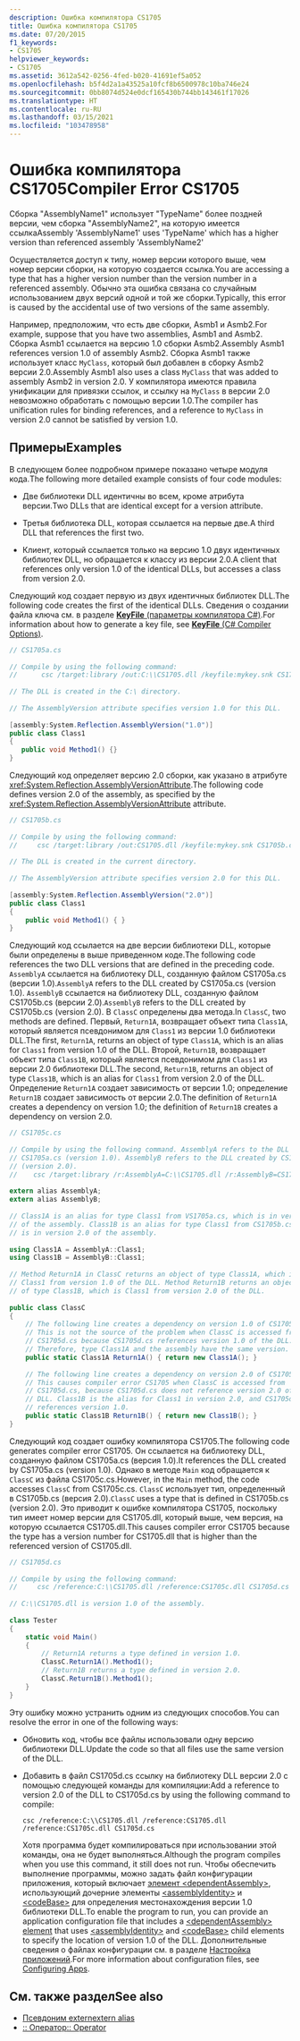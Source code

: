 ```yaml
---
description: Ошибка компилятора CS1705
title: Ошибка компилятора CS1705
ms.date: 07/20/2015
f1_keywords:
- CS1705
helpviewer_keywords:
- CS1705
ms.assetid: 3612a542-0256-4fed-b020-41691ef5a052
ms.openlocfilehash: b5f4d2a1a43525a10fcf8b6500978c10ba746e24
ms.sourcegitcommit: 0bb8074d524e0dcf165430b744bb143461f17026
ms.translationtype: HT
ms.contentlocale: ru-RU
ms.lasthandoff: 03/15/2021
ms.locfileid: "103478958"
---
```

# <a name="compiler-error-cs1705"></a><span data-ttu-id="97394-103">Ошибка компилятора CS1705</span><span class="sxs-lookup"><span data-stu-id="97394-103">Compiler Error CS1705</span></span>

<span data-ttu-id="97394-104">Сборка "AssemblyName1" использует "TypeName" более поздней версии, чем сборка "AssemblyName2", на которую имеется ссылка</span><span class="sxs-lookup"><span data-stu-id="97394-104">Assembly 'AssemblyName1' uses 'TypeName' which has a higher version than referenced assembly 'AssemblyName2'</span></span>  
  
 <span data-ttu-id="97394-105">Осуществляется доступ к типу, номер версии которого выше, чем номер версии сборки, на которую создается ссылка.</span><span class="sxs-lookup"><span data-stu-id="97394-105">You are accessing a type that has a higher version number than the version number in a referenced assembly.</span></span> <span data-ttu-id="97394-106">Обычно эта ошибка связана со случайным использованием двух версий одной и той же сборки.</span><span class="sxs-lookup"><span data-stu-id="97394-106">Typically, this error is caused by the accidental use of two versions of the same assembly.</span></span>  
  
 <span data-ttu-id="97394-107">Например, предположим, что есть две сборки, Asmb1 и Asmb2.</span><span class="sxs-lookup"><span data-stu-id="97394-107">For example, suppose that you have two assemblies, Asmb1 and Asmb2.</span></span> <span data-ttu-id="97394-108">Сборка Asmb1 ссылается на версию 1.0 сборки Asmb2.</span><span class="sxs-lookup"><span data-stu-id="97394-108">Assembly Asmb1 references version 1.0 of assembly Asmb2.</span></span> <span data-ttu-id="97394-109">Сборка Asmb1 также использует класс `MyClass`, который был добавлен в сборку Asmb2 версии 2.0.</span><span class="sxs-lookup"><span data-stu-id="97394-109">Assembly Asmb1 also uses a class `MyClass` that was added to assembly Asmb2 in version 2.0.</span></span> <span data-ttu-id="97394-110">У компилятора имеются правила унификации для привязки ссылок, и ссылку на `MyClass` в версии 2.0 невозможно обработать с помощью версии 1.0.</span><span class="sxs-lookup"><span data-stu-id="97394-110">The compiler has unification rules for binding references, and a reference to `MyClass` in version 2.0 cannot be satisfied by version 1.0.</span></span>  
  
## <a name="examples"></a><span data-ttu-id="97394-111">Примеры</span><span class="sxs-lookup"><span data-stu-id="97394-111">Examples</span></span>  

 <span data-ttu-id="97394-112">В следующем более подробном примере показано четыре модуля кода.</span><span class="sxs-lookup"><span data-stu-id="97394-112">The following more detailed example consists of four code modules:</span></span>  
  
- <span data-ttu-id="97394-113">Две библиотеки DLL идентичны во всем, кроме атрибута версии.</span><span class="sxs-lookup"><span data-stu-id="97394-113">Two DLLs that are identical except for a version attribute.</span></span>  
  
- <span data-ttu-id="97394-114">Третья библиотека DLL, которая ссылается на первые две.</span><span class="sxs-lookup"><span data-stu-id="97394-114">A third DLL that references the first two.</span></span>  
  
- <span data-ttu-id="97394-115">Клиент, который ссылается только на версию 1.0 двух идентичных библиотек DLL, но обращается к классу из версии 2.0.</span><span class="sxs-lookup"><span data-stu-id="97394-115">A client that references only version 1.0 of the identical DLLs, but accesses a class from version 2.0.</span></span>  
  
 <span data-ttu-id="97394-116">Следующий код создает первую из двух идентичных библиотек DLL.</span><span class="sxs-lookup"><span data-stu-id="97394-116">The following code creates the first of the identical DLLs.</span></span> <span data-ttu-id="97394-117">Сведения о создании файла ключа см. в разделе [**KeyFile** (параметры компилятора C#)](../compiler-options/security.md#keyfile).</span><span class="sxs-lookup"><span data-stu-id="97394-117">For information about how to generate a key file, see [**KeyFile** (C# Compiler Options)](../compiler-options/security.md#keyfile).</span></span>  
  
```csharp  
// CS1705a.cs  
  
// Compile by using the following command:
//      csc /target:library /out:C:\\CS1705.dll /keyfile:mykey.snk CS1705a.cs  
  
// The DLL is created in the C:\ directory.  
  
// The AssemblyVersion attribute specifies version 1.0 for this DLL.  
  
[assembly:System.Reflection.AssemblyVersion("1.0")]  
public class Class1
{  
   public void Method1() {}  
}  
```  
  
 <span data-ttu-id="97394-118">Следующий код определяет версию 2.0 сборки, как указано в атрибуте <xref:System.Reflection.AssemblyVersionAttribute>.</span><span class="sxs-lookup"><span data-stu-id="97394-118">The following code defines version 2.0 of the assembly, as specified by the <xref:System.Reflection.AssemblyVersionAttribute> attribute.</span></span>  
  
```csharp  
// CS1705b.cs  
  
// Compile by using the following command:
//     csc /target:library /out:CS1705.dll /keyfile:mykey.snk CS1705b.cs  
  
// The DLL is created in the current directory.  
  
// The AssemblyVersion attribute specifies version 2.0 for this DLL.  
  
[assembly:System.Reflection.AssemblyVersion("2.0")]  
public class Class1  
{  
    public void Method1() { }  
}  
```  
  
 <span data-ttu-id="97394-119">Следующий код ссылается на две версии библиотеки DLL, которые были определены в выше приведенном коде.</span><span class="sxs-lookup"><span data-stu-id="97394-119">The following code references the two DLL versions that are defined in the preceding code.</span></span> <span data-ttu-id="97394-120">`AssemblyA` ссылается на библиотеку DLL, созданную файлом CS1705a.cs (версии 1.0).</span><span class="sxs-lookup"><span data-stu-id="97394-120">`AssemblyA` refers to the DLL created by CS1705a.cs (version 1.0).</span></span> <span data-ttu-id="97394-121">`AssemblyB` ссылается на библиотеку DLL, созданную файлом CS1705b.cs (версии 2.0).</span><span class="sxs-lookup"><span data-stu-id="97394-121">`AssemblyB` refers to the DLL created by CS1705b.cs (version 2.0).</span></span> <span data-ttu-id="97394-122">В `ClassC` определены два метода.</span><span class="sxs-lookup"><span data-stu-id="97394-122">In `ClassC`, two methods are defined.</span></span> <span data-ttu-id="97394-123">Первый, `Return1A`, возвращает объект типа `Class1A`, который является псевдонимом для `Class1` из версии 1.0 библиотеки DLL.</span><span class="sxs-lookup"><span data-stu-id="97394-123">The first, `Return1A`, returns an object of type `Class1A`, which is an alias for `Class1` from version 1.0 of the DLL.</span></span> <span data-ttu-id="97394-124">Второй, `Return1B`, возвращает объект типа `Class1B`, который является псевдонимом для `Class1` из версии 2.0 библиотеки DLL.</span><span class="sxs-lookup"><span data-stu-id="97394-124">The second, `Return1B`, returns an object of type `Class1B`, which is an alias for `Class1` from version 2.0 of the DLL.</span></span> <span data-ttu-id="97394-125">Определение `Return1A` создает зависимость от версии 1.0; определение `Return1B` создает зависимость от версии 2.0.</span><span class="sxs-lookup"><span data-stu-id="97394-125">The definition of `Return1A` creates a dependency on version 1.0; the definition of `Return1B` creates a dependency on version 2.0.</span></span>  
  
```csharp  
// CS1705c.cs  
  
// Compile by using the following command. AssemblyA refers to the DLL created by  
// CS1705a.cs (version 1.0). AssemblyB refers to the DLL created by CS1705b.cs  
// (version 2.0).  
//    csc /target:library /r:AssemblyA=C:\\CS1705.dll /r:AssemblyB=CS1705.dll CS1705c.cs  
  
extern alias AssemblyA;  
extern alias AssemblyB;  
  
// Class1A is an alias for type Class1 from VS1705a.cs, which is in version 1.0
// of the assembly. Class1B is an alias for type Class1 from CS1705b.cs, which  
// is in version 2.0 of the assembly.  
  
using Class1A = AssemblyA::Class1;  
using Class1B = AssemblyB::Class1;  
  
// Method Return1A in ClassC returns an object of type Class1A, which is  
// Class1 from version 1.0 of the DLL. Method Return1B returns an object  
// of type Class1B, which is Class1 from version 2.0 of the DLL.  
  
public class ClassC  
{  
    // The following line creates a dependency on version 1.0 of CS1705.dll.  
    // This is not the source of the problem when ClassC is accessed from  
    // CS1705d.cs because CS1705d.cs references version 1.0 of the DLL.
    // Therefore, type Class1A and the assembly have the same version.  
    public static Class1A Return1A() { return new Class1A(); }  
  
    // The following line creates a dependency on version 2.0 of CS1705.dll.  
    // This causes compiler error CS1705 when ClassC is accessed from
    // CS1705d.cs, because CS1705d.cs does not reference version 2.0 of the
    // DLL. Class1B is the alias for Class1 in version 2.0, and CS1705d.cs
    // references version 1.0.  
    public static Class1B Return1B() { return new Class1B(); }  
}  
```  
  
 <span data-ttu-id="97394-126">Следующий код создает ошибку компилятора CS1705.</span><span class="sxs-lookup"><span data-stu-id="97394-126">The following code generates compiler error CS1705.</span></span> <span data-ttu-id="97394-127">Он ссылается на библиотеку DLL, созданную файлом CS1705a.cs (версия 1.0).</span><span class="sxs-lookup"><span data-stu-id="97394-127">It references the DLL created by CS1705a.cs (version 1.0).</span></span> <span data-ttu-id="97394-128">Однако в методе `Main` код обращается к `ClassC` из файла CS1705c.cs.</span><span class="sxs-lookup"><span data-stu-id="97394-128">However, in the `Main` method, the code accesses `ClassC` from CS1705c.cs.</span></span> <span data-ttu-id="97394-129">`ClassC` использует тип, определенный в CS1705b.cs (версия 2.0).</span><span class="sxs-lookup"><span data-stu-id="97394-129">`ClassC` uses a type that is defined in CS1705b.cs (version 2.0).</span></span> <span data-ttu-id="97394-130">Это приводит к ошибке компилятора CS1705, поскольку тип имеет номер версии для CS1705.dll, который выше, чем версия, на которую ссылается CS1705.dll.</span><span class="sxs-lookup"><span data-stu-id="97394-130">This causes compiler error CS1705 because the type has a version number for CS1705.dll that is higher than the referenced version of CS1705.dll.</span></span>  
  
```csharp  
// CS1705d.cs  
  
// Compile by using the following command:  
//     csc /reference:C:\\CS1705.dll /reference:CS1705c.dll CS1705d.cs  
  
// C:\\CS1705.dll is version 1.0 of the assembly.  
  
class Tester
{  
    static void Main()  
    {  
        // Return1A returns a type defined in version 1.0.  
        ClassC.Return1A().Method1();  
        // Return1B returns a type defined in version 2.0.  
        ClassC.Return1B().Method1();  
    }  
}  
```  
  
 <span data-ttu-id="97394-131">Эту ошибку можно устранить одним из следующих способов.</span><span class="sxs-lookup"><span data-stu-id="97394-131">You can resolve the error in one of the following ways:</span></span>  
  
- <span data-ttu-id="97394-132">Обновить код, чтобы все файлы использовали одну версию библиотеки DLL.</span><span class="sxs-lookup"><span data-stu-id="97394-132">Update the code so that all files use the same version of the DLL.</span></span>  
  
- <span data-ttu-id="97394-133">Добавить в файл CS1705d.cs ссылку на библиотеку DLL версии 2.0 с помощью следующей команды для компиляции:</span><span class="sxs-lookup"><span data-stu-id="97394-133">Add a reference to version 2.0 of the DLL to CS1705d.cs by using the following command to compile:</span></span>  
  
     `csc /reference:C:\\CS1705.dll /reference:CS1705.dll /reference:CS1705c.dll CS1705d.cs`  
  
     <span data-ttu-id="97394-134">Хотя программа будет компилироваться при использовании этой команды, она не будет выполняться.</span><span class="sxs-lookup"><span data-stu-id="97394-134">Although the program compiles when you use this command, it still does not run.</span></span> <span data-ttu-id="97394-135">Чтобы обеспечить выполнение программы, можно задать файл конфигурации приложения, который включает [элемент \<dependentAssembly>](../../../framework/configure-apps/file-schema/runtime/dependentassembly-element.md), использующий дочерние элементы [\<assemblyIdentity>](../../../framework/configure-apps/file-schema/runtime/assemblyidentity-element-for-runtime.md) и [\<codeBase>](../../../framework/configure-apps/file-schema/runtime/codebase-element.md) для определения местонахождения версии 1.0 библиотеки DLL.</span><span class="sxs-lookup"><span data-stu-id="97394-135">To enable the program to run, you can provide an application configuration file that includes a [\<dependentAssembly> element](../../../framework/configure-apps/file-schema/runtime/dependentassembly-element.md) that uses [\<assemblyIdentity>](../../../framework/configure-apps/file-schema/runtime/assemblyidentity-element-for-runtime.md) and [\<codeBase>](../../../framework/configure-apps/file-schema/runtime/codebase-element.md) child elements to specify the location of version 1.0 of the DLL.</span></span> <span data-ttu-id="97394-136">Дополнительные сведения о файлах конфигурации см. в разделе [Настройка приложений](../../../framework/configure-apps/index.md).</span><span class="sxs-lookup"><span data-stu-id="97394-136">For more information about configuration files, see [Configuring Apps](../../../framework/configure-apps/index.md).</span></span>  
  
## <a name="see-also"></a><span data-ttu-id="97394-137">См. также раздел</span><span class="sxs-lookup"><span data-stu-id="97394-137">See also</span></span>

- [<span data-ttu-id="97394-138">Псевдоним extern</span><span class="sxs-lookup"><span data-stu-id="97394-138">extern alias</span></span>](../keywords/extern-alias.md)
- [<span data-ttu-id="97394-139">:: Оператор</span><span class="sxs-lookup"><span data-stu-id="97394-139">:: Operator</span></span>](../operators/namespace-alias-qualifier.md)
